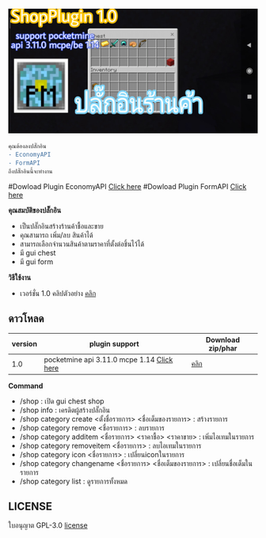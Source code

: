 ![icon](images/1.0/PicsArt_02-18-03.08.04.jpg)


```diff
คุณต้องลงปลั๊กอิน
- EconomyAPI
- FormAPI
ถึงปลั๊กอินนี้จะทำงาน
```

#Dowload Plugin EconomyAPI [Click here](https://poggit.pmmp.io/p/economyapi)
#Dowload Plugin FormAPI [Click here](https://poggit.pmmp.io/p/FormAPI)


**คุณสมบัติของปลั๊กอิน**<br>
- เป็นปลั๊กอินสร้างร้านค้าชื้อและขาย
- คุณสามารถ เพิ่ม/ลบ สินค้าได้
- สามารถเลือกจำนวนสินค้าตามราคาที่ตั้งต่อชิ้นไว้ได้
- มี gui chest
- มี gui form


**วิธีใช้งาน**<br>
- เวอร์ชั่น 1.0 คลิปตัวอย่าง [คลิก](https://youtu.be/Rd7uGpD1tIU)


## ดาวโหลด
| version  | plugin support                        | Download  zip/phar                                                 |
| ---- | ------------------------------------ | ---------------------------------------------------------- |
| 1.0  | pocketmine api 3.11.0 mcpe 1.14 [Click here](https://github.com/pmmp/PocketMine-MP) | [คลิก](https://github.com/HmmHmmmm/ShopPlugin/releases/1.0) |


**Command**<br>
- /shop : เปิด gui chest shop
- /shop info : เครดิตผู้สร้างปลั๊กอิน
- /shop category create <ตั้งชื่อรายการ> <ชื่อเต็มของรายการ> <itemId> <itemDamage> : สร้างรายการ
- /shop category remove <ชื่อรายการ> : ลบรายการ
- /shop category additem <ชื่อรายการ> <ราคาชื้อ> <ราคาขาย> <itemId> <itemDamage> : เพิ่มไอเทมในรายการ
- /shop category removeitem <ชื่อรายการ> <itemId> <itemDamage> : ลบไอเทมในรายการ
- /shop category icon <ชื่อรายการ> <itemId> <itemDamage> : เปลี่ยนiconในรายการ
- /shop category changename <ชื่อรายการ> <ชื่อเต็มของรายการ> : เปลี่ยนชื่อเต็มในรายการ
- /shop category list : ดูรายการทั้งหมด


## LICENSE
ใบอนุญาต GPL-3.0 [license](https://github.com/HmmHmmmm/ShopPlugin/blob/master/LICENSE)